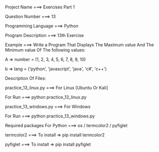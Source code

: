 Project Name ===> Exercises Part 1

Question Number ===> 13

Programming Language ===> Python

Program Description ===> 13th Exercise

Example ===> Write a Program That Displays The Maximum value And The Minimum value Of The following values:

A => number = (1, 2, 3, 4, 5, 6, 7, 8, 9, 10)

b => lang = ('python', 'javascript', 'java', 'c#', 'c++')

Description Of Files:

practice_13_linux.py ===> For Linux [Ubuntu Or Kali]

For Run ===> python practice_13_linux.py

practice_13_windows.py ===> For Windows

For Run ===> python practice_13_windows.py

Required packages For Python ===> os / termcolor2 / pyfiglet

termcolor2 ===> To install => pip install termcolor2

pyfiglet ===> To install => pip install pyfiglet